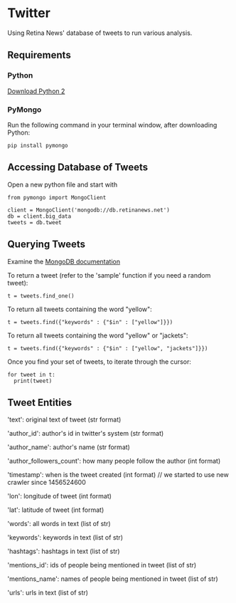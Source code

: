 # Twitter

Using Retina News' database of tweets to run various analysis.

## Requirements

### Python

[Download Python 2](https://www.python.org/downloads/)

### PyMongo

Run the following command in your terminal window, after downloading Python:

```pip install pymongo```

## Accessing Database of Tweets

Open a new python file and start with

<pre><code>from pymongo import MongoClient

client = MongoClient('mongodb://db.retinanews.net')
db = client.big_data
tweets = db.tweet</code></pre>

## Querying Tweets

Examine the [MongoDB documentation](https://docs.mongodb.org/getting-started/python/query/)

To return a tweet (refer to the 'sample' function if you need a random tweet):

```t = tweets.find_one()```

To return all tweets containing the word "yellow":

```t = tweets.find({"keywords" : {"$in" : ["yellow"]}})```

To return all tweets containing the word "yellow" or "jackets":

```t = tweets.find({"keywords" : {"$in" : ["yellow", "jackets"]}})```

Once you find your set of tweets, to iterate through the cursor:

<pre><code>for tweet in t:
  print(tweet)</code></pre>

## Tweet Entities

'text': original text of tweet (str format)

'author_id': author's id in twitter's system (str format)

'author_name': author's name (str format)

'author_followers_count': how many people follow the author (int format)

'timestamp': when is the tweet created (int format) // we started to use new crawler since 1456524600

'lon': longitude of tweet (int format)

'lat': latitude of tweet (int format)

'words': all words in text (list of str)

'keywords': keywords in text (list of str)

'hashtags': hashtags in text (list of str)

'mentions_id': ids of people being mentioned in tweet (list of str)

'mentions_name': names of people being mentioned in tweet (list of str)

'urls': urls in text (list of str)
